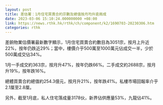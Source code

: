 ```yaml
---
layout: post
title: 差估署：1月住宅買賣合約宗數及總值按月均升逾兩成
date: 2023-03-06 15:10:24.000000000 +08:00
link: https://news.rthk.hk/rthk/ch/component/k2/1690703-20230306.htm
categories: rthk
---
```


差餉物業估價署最新數字顯示，1月住宅買賣合約數目為3051宗，按月上升近22%，按年仍跌近29%；當中，樓價介乎500萬至1000萬元佔成交一半，少於500萬成交佔34%。

1月一手成交約363宗，按月升47%，按年仍跌66%。二手成交約2688宗，按月升19%，按年跌16%。

總體買賣合約總值約254.3億元，按月升21%，按年跌41%。私樓市場回報率介乎2.1厘至2.8厘。

另外，截至1月底，私人住宅落成量3178伙，新界佔供應量53%，九龍佔41%。
